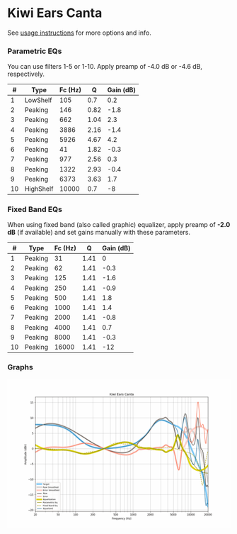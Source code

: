# Kiwi Ears Canta
See [usage instructions](https://github.com/jaakkopasanen/AutoEq#usage) for more options and info.

### Parametric EQs
You can use filters 1-5 or 1-10. Apply preamp of -4.0 dB or -4.6 dB, respectively.

|   # | Type      |   Fc (Hz) |    Q |   Gain (dB) |
|-----|-----------|-----------|------|-------------|
|   1 | LowShelf  |       105 | 0.7  |         0.2 |
|   2 | Peaking   |       146 | 0.82 |        -1.8 |
|   3 | Peaking   |       662 | 1.04 |         2.3 |
|   4 | Peaking   |      3886 | 2.16 |        -1.4 |
|   5 | Peaking   |      5926 | 4.67 |         4.2 |
|   6 | Peaking   |        41 | 1.82 |        -0.3 |
|   7 | Peaking   |       977 | 2.56 |         0.3 |
|   8 | Peaking   |      1322 | 2.93 |        -0.4 |
|   9 | Peaking   |      6373 | 3.63 |         1.7 |
|  10 | HighShelf |     10000 | 0.7  |        -8   |

### Fixed Band EQs
When using fixed band (also called graphic) equalizer, apply preamp of **-2.0 dB** (if available) and set gains manually with these parameters.

|   # | Type    |   Fc (Hz) |    Q |   Gain (dB) |
|-----|---------|-----------|------|-------------|
|   1 | Peaking |        31 | 1.41 |         0   |
|   2 | Peaking |        62 | 1.41 |        -0.3 |
|   3 | Peaking |       125 | 1.41 |        -1.6 |
|   4 | Peaking |       250 | 1.41 |        -0.9 |
|   5 | Peaking |       500 | 1.41 |         1.8 |
|   6 | Peaking |      1000 | 1.41 |         1.4 |
|   7 | Peaking |      2000 | 1.41 |        -0.8 |
|   8 | Peaking |      4000 | 1.41 |         0.7 |
|   9 | Peaking |      8000 | 1.41 |        -0.3 |
|  10 | Peaking |     16000 | 1.41 |       -12   |

### Graphs
![](./Kiwi%20Ears%20Canta.png)
